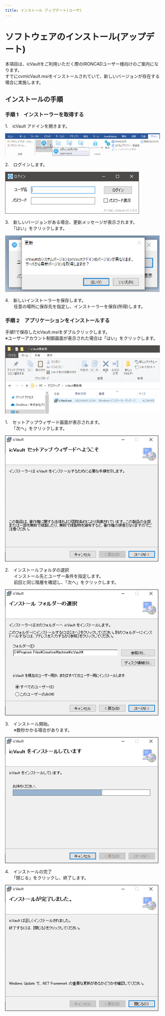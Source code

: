 ```yaml
---
title: インストール アップデート(ユーザ)
---
```


# ソフトウェアのインストール(アップデート)
本項目は、icVaultをご利用いただく際のIRONCADユーザー様向けのご案内になります。<br>
すでにcvmIcVault.msiをインストールされていて、新しいバージョンが存在する場合に実施します。

## インストールの手順

### 手順 1　インストーラーを取得する

1.　icVault アドインを開きます。

![icVaultアドイン画面](./img/icVault_addin.png)


2.　ログインします。

![icVaultログイン](./img/icVault_login.png)

3.　新しいバージョンがある場合、更新メッセージが表示されます。<br>
　　「はい」をクリックします。

![icVaultログイン](./img/Updata_01.png)

4.　新しいインストーラーを保存します。<br>
　　任意の場所に保存先を指定し、インストーラーを保存(所得)します。


### 手順 2　アプリケーションをインストールする
手順1で保存したicVault.msiをダブルクリックします。<br>
※ユーザーアカウント制御画面が表示された場合は「はい」をクリックします。

![クライアントファイル](./img/Install_media_3.png)

1.　セットアップウィザード画面が表示されます。<br>
　　「次へ」をクリックします。

![インストールメディアマウント](./img/Client_wizard.png)

2.　インストールフォルダの選択<br>
　　インストール先とユーザー条件を指定します。<br>
　　前回と同じ階層を確認し、「次へ」をクリックします。

![インストールメディアマウント](./img/Client_wizard_2.png)

3.　インストール開始。<br>
　　※数秒かかる場合があります。

![インストールメディアマウント](./img/Client_wizard_4.png)

4.　インストールの完了<br>
　　「閉じる」をクリックし、終了します。

![インストールメディアマウント](./img/Client_wizard_5.png)

